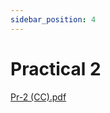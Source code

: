 ```yaml
---
sidebar_position: 4
---
```


# Practical 2

[Pr-2 (CC).pdf](https://github.com/shubhamAW/gcoejexamprep/files/10333061/Pr-2.CC.pdf)